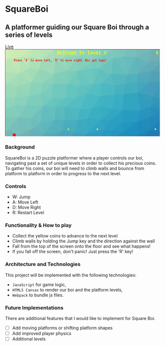 # SquareBoi
## A platformer guiding our Square Boi through a series of levels

[Live](http://brianliew.com/SquareBoi/)
![](./assets/gifs/test.gif)

### Background
SquareBoi is a 2D puzzle platformer where a player controls our boi, navigating past a set of unique levels in order to collect his precious coins. To gather his coins, our boi will need to climb walls and bounce from platform to platform in order to progress to the next level.

### Controls
* W: Jump
* A: Move Left
* D: Move Right
* R: Restart Level

### Functionality & How to play
* Collect the yellow coins to advance to the next level
* Climb walls by holding the Jump key and the direction against the wall
* Fall from the top of the screen onto the floor and see what happens!
* If you fall off the screen, don't panic! Just press the 'R' key!


### Architecture and Technologies
This project will be implemented with the following technologies:

- `JavaScript` for game logic,
- `HTML5 Canvas` to render our boi and the platform levels,
- `Webpack` to bundle js files.


### Future Implementations
There are additional features that I would like to implement for Square Boi.
- [ ] Add moving platforms or shifting platform shapes
- [ ] Add improved player physics
- [ ] Additional levels
